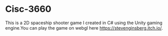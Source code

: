 # Cisc-3660
This is a 2D spaceship shooter game I created in C# using the Unity gaming engine.You can play the game on webgl here https://stevenginsberg.itch.io/.
